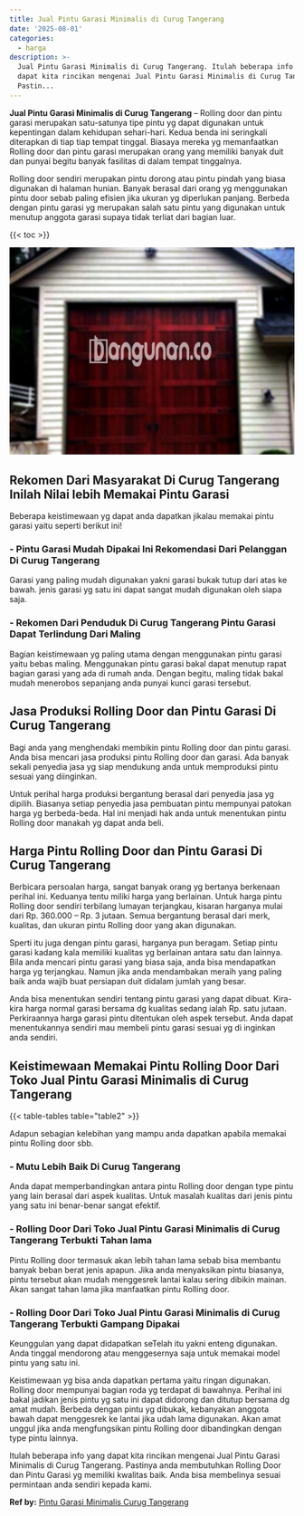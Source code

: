 ```yaml
---
title: Jual Pintu Garasi Minimalis di Curug Tangerang
date: '2025-08-01'
categories:
  - harga
description: >-
  Jual Pintu Garasi Minimalis di Curug Tangerang. Itulah beberapa info yang
  dapat kita rincikan mengenai Jual Pintu Garasi Minimalis di Curug Tangerang.
  Pastin...
---
```


**Jual Pintu Garasi Minimalis di Curug Tangerang** – Rolling door dan pintu garasi merupakan satu-satunya tipe pintu yg dapat digunakan untuk kepentingan dalam kehidupan sehari-hari. Kedua benda ini seringkali diterapkan di tiap tiap tempat tinggal. Biasaya mereka yg memanfaatkan Rolling door dan pintu garasi merupakan orang yang memiliki banyak duit dan punyai begitu banyak fasilitas di dalam tempat tinggalnya.

Rolling door sendiri merupakan pintu dorong atau pintu pindah yang biasa digunakan di halaman hunian. Banyak berasal dari orang yg menggunakan pintu door sebab paling efisien jika ukuran yg diperlukan panjang. Berbeda dengan pintu garasi yg merupakan salah satu pintu yang digunakan untuk menutup anggota garasi supaya tidak terliat dari bagian luar.

{{< toc >}}

![Jual Pintu Garasi Minimalis di Curug Tangerang](/images/pintu-garasi-32.png)

## Rekomen Dari Masyarakat Di Curug Tangerang Inilah Nilai lebih Memakai Pintu Garasi

Beberapa keistimewaan yg dapat anda dapatkan jikalau memakai pintu garasi yaitu seperti berikut ini!

### \- Pintu Garasi Mudah Dipakai Ini Rekomendasi Dari Pelanggan Di Curug Tangerang

Garasi yang paling mudah digunakan yakni garasi bukak tutup dari atas ke bawah. jenis garasi yg satu ini dapat sangat mudah digunakan oleh siapa saja.

### \- Rekomen Dari Penduduk Di Curug Tangerang Pintu Garasi Dapat Terlindung Dari Maling

Bagian keistimewaan yg paling utama dengan menggunakan pintu garasi yaitu bebas maling. Menggunakan pintu garasi bakal dapat menutup rapat bagian garasi yang ada di rumah anda. Dengan begitu, maling tidak bakal mudah menerobos sepanjang anda punyai kunci garasi tersebut.

## Jasa Produksi Rolling Door dan Pintu Garasi Di Curug Tangerang

Bagi anda yang menghendaki membikin pintu Rolling door dan pintu garasi. Anda bisa mencari jasa produksi pintu Rolling door dan garasi. Ada banyak sekali penyedia jasa yg siap mendukung anda untuk memproduksi pintu sesuai yang diinginkan.

Untuk perihal harga produksi bergantung berasal dari penyedia jasa yg dipilih. Biasanya setiap penyedia jasa pembuatan pintu mempunyai patokan harga yg berbeda-beda. Hal ini menjadi hak anda untuk menentukan pintu Rolling door manakah yg dapat anda beli.

## Harga Pintu Rolling Door dan Pintu Garasi Di Curug Tangerang

Berbicara persoalan harga, sangat banyak orang yg bertanya berkenaan perihal ini. Keduanya tentu miliki harga yang berlainan. Untuk harga pintu Rolling door sendiri terbilang lumayan terjangkau, kisaran harganya mulai dari Rp. 360.000 – Rp. 3 jutaan. Semua bergantung berasal dari merk, kualitas, dan ukuran pintu Rolling door yang akan digunakan.

Sperti itu juga dengan pintu garasi, harganya pun beragam. Setiap pintu garasi kadang kala memiliki kualitas yg berlainan antara satu dan lainnya. Bila anda mencari pintu garasi yang biasa saja, anda bisa mendapatkan harga yg terjangkau. Namun jika anda mendambakan meraih yang paling baik anda wajib buat persiapan duit didalam jumlah yang besar.

Anda bisa menentukan sendiri tentang pintu garasi yang dapat dibuat. Kira-kira harga normal garasi bersama dg kualitas sedang ialah Rp. satu jutaan. Perkiraannya harga garasi pintu ditentukan oleh aspek tersebut. Anda dapat menentukannya sendiri mau membeli pintu garasi sesuai yg di inginkan anda sendiri.

## Keistimewaan Memakai Pintu Rolling Door Dari Toko Jual Pintu Garasi Minimalis di Curug Tangerang

{{< table-tables table="table2" >}}

Adapun sebagian kelebihan yang mampu anda dapatkan apabila memakai pintu Rolling door sbb.

### \- Mutu Lebih Baik Di Curug Tangerang

Anda dapat memperbandingkan antara pintu Rolling door dengan type pintu yang lain berasal dari aspek kualitas. Untuk masalah kualitas dari jenis pintu yang satu ini benar-benar sangat efektif.

### \- Rolling Door Dari Toko Jual Pintu Garasi Minimalis di Curug Tangerang Terbukti Tahan lama

Pintu Rolling door termasuk akan lebih tahan lama sebab bisa membantu banyak beban berat jenis apapun. Jika anda menyaksikan pintu biasanya, pintu tersebut akan mudah menggesrek lantai kalau sering dibikin mainan. Akan sangat tahan lama jika manfaatkan pintu Rolling door.

### \- Rolling Door Dari Toko Jual Pintu Garasi Minimalis di Curug Tangerang Terbukti Gampang Dipakai

Keunggulan yang dapat didapatkan seTelah itu yakni enteng digunakan. Anda tinggal mendorong atau menggesernya saja untuk memakai model pintu yang satu ini.

Keistimewaan yg bisa anda dapatkan pertama yaitu ringan digunakan. Rolling door mempunyai bagian roda yg terdapat di bawahnya. Perihal ini bakal jadikan jenis pintu yg satu ini dapat didorong dan ditutup bersama dg amat mudah. Berbeda dengan pintu yg dibukak, kebanyakan anggota bawah dapat menggesrek ke lantai jika udah lama digunakan. Akan amat unggul jika anda mengfungsikan pintu Rolling door dibandingkan dengan type pintu lainnya.

Itulah beberapa info yang dapat kita rincikan mengenai Jual Pintu Garasi Minimalis di Curug Tangerang. Pastinya anda membutuhkan Rolling Door dan Pintu Garasi yg memiliki kwalitas baik. Anda bisa membelinya sesuai permintaan anda sendiri kepada kami.

**Ref by:** [Pintu Garasi Minimalis Curug Tangerang](https://id.wikipedia.org/wiki/Pintu)
